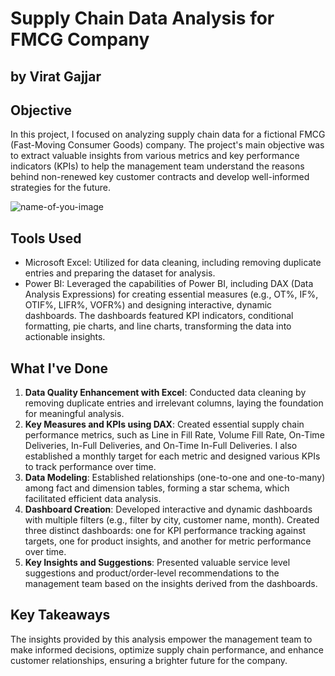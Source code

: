 # Supply Chain Data Analysis for FMCG Company
## by Virat Gajjar

## Objective
In this project, I focused on analyzing supply chain data for a fictional FMCG (Fast-Moving Consumer Goods) company. The project's main objective was to extract valuable insights from various metrics and key performance indicators (KPIs) to help the management team understand the reasons behind non-renewed key customer contracts and develop well-informed strategies for the future.

![name-of-you-image](https://github.com/Virat992/FMCG-Supply-Chain-Analysis/blob/main/Insights/Kpi%20Dashboard.png)

## Tools Used
- Microsoft Excel: Utilized for data cleaning, including removing duplicate entries and preparing the dataset for analysis.
- Power BI: Leveraged the capabilities of Power BI, including DAX (Data Analysis Expressions) for creating essential measures (e.g., OT%, IF%, OTIF%, LIFR%, VOFR%) and designing interactive, dynamic dashboards. The dashboards featured KPI indicators, conditional formatting, pie charts, and line charts, transforming the data into actionable insights.

## What I've Done
1. **Data Quality Enhancement with Excel**: Conducted data cleaning by removing duplicate entries and irrelevant columns, laying the foundation for meaningful analysis.
2. **Key Measures and KPIs using DAX**: Created essential supply chain performance metrics, such as Line in Fill Rate, Volume Fill Rate, On-Time Deliveries, In-Full Deliveries, and On-Time In-Full Deliveries. I also established a monthly target for each metric and designed various KPIs to track performance over time.
3. **Data Modeling**: Established relationships (one-to-one and one-to-many) among fact and dimension tables, forming a star schema, which facilitated efficient data analysis.
4. **Dashboard Creation**: Developed interactive and dynamic dashboards with multiple filters (e.g., filter by city, customer name, month). Created three distinct dashboards: one for KPI performance tracking against targets, one for product insights, and another for metric performance over time.
5. **Key Insights and Suggestions**: Presented valuable service level suggestions and product/order-level recommendations to the management team based on the insights derived from the dashboards.

## Key Takeaways
The insights provided by this analysis empower the management team to make informed decisions, optimize supply chain performance, and enhance customer relationships, ensuring a brighter future for the company.

